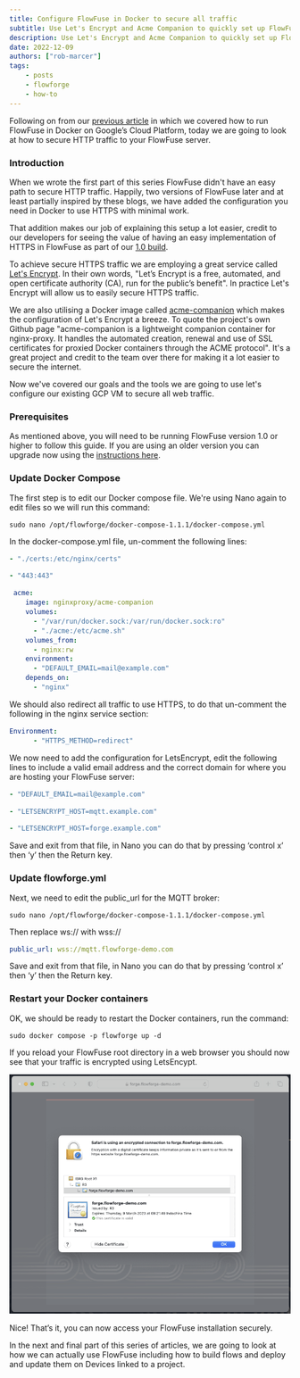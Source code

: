 ```yaml
---
title: Configure FlowFuse in Docker to secure all traffic
subtitle: Use Let's Encrypt and Acme Companion to quickly set up FlowFuse to encrypt all traffic
description: Use Let's Encrypt and Acme Companion to quickly set up FlowFuse to encrypt all traffic
date: 2022-12-09
authors: ["rob-marcer"]
tags:
    - posts
    - flowforge
    - how-to
---
```


Following on from our [previous article](https://flowforge.com/blog/2022/10/ff-docker-gcp/) in which we covered how to run FlowFuse in Docker on Google’s Cloud Platform, today we are going to look at how to secure HTTP traffic to your FlowFuse server.

<!--more-->

### Introduction

When we wrote the first part of this series FlowFuse didn't have an easy path to secure HTTP traffic. Happily, two versions of FlowFuse later and at least partially inspired by these blogs, we have added the configuration you need in Docker to use HTTPS with minimal work.

That addition makes our job of explaining this setup a lot easier, credit to our developers for seeing the value of having an easy implementation of HTTPS in FlowFuse as part of our [1.0 build](https://flowforge.com/blog/2022/10/flowforge-1-released/).

To achieve secure HTTPS traffic we are employing a great service called [Let's Encrypt](https://letsencrypt.org/). In their own words, "Let’s Encrypt is a free, automated, and open certificate authority (CA), run for the public’s benefit". In practice Let's Encrypt will allow us to easily secure HTTPS traffic.

We are also utilising a Docker image called [acme-companion](https://github.com/nginx-proxy/acme-companion) which makes the configuration of Let's Encrypt a breeze. To quote the project's own Github page "acme-companion is a lightweight companion container for nginx-proxy. It handles the automated creation, renewal and use of SSL certificates for proxied Docker containers through the ACME protocol". It's a great project and credit to the team over there for making it a lot easier to secure the internet.

Now we've covered our goals and the tools we are going to use let's configure our existing GCP VM to secure all web traffic.

### Prerequisites 

As mentioned above, you will need to be running FlowFuse version 1.0 or higher to follow this guide. If you are using an older version you can upgrade now using the [instructions here](https://flowforge.com/docs/upgrade/).

### Update Docker Compose

The first step is to edit our Docker compose file. We're using Nano again to edit files so we will run this command:

```
sudo nano /opt/flowforge/docker-compose-1.1.1/docker-compose.yml
```

In the docker-compose.yml file, un-comment the following lines:

```yaml
- "./certs:/etc/nginx/certs"
```
```yaml
- "443:443"
```
```yaml
 acme:
    image: nginxproxy/acme-companion
    volumes:
      - "/var/run/docker.sock:/var/run/docker.sock:ro"
      - "./acme:/etc/acme.sh"
    volumes_from:
      - nginx:rw
    environment:
      - "DEFAULT_EMAIL=mail@example.com"
    depends_on:
      - "nginx"
```


We should also redirect all traffic to use HTTPS, to do that un-comment the following in the nginx service section:


```yaml
Environment:
      - "HTTPS_METHOD=redirect"
```

We now need to add the configuration for LetsEncrypt, edit the following lines to include a valid email address and the correct domain for where you are hosting your FlowFuse server:

```yaml
- "DEFAULT_EMAIL=mail@example.com"
```
```yaml
- "LETSENCRYPT_HOST=mqtt.example.com"
```
```yaml
- "LETSENCRYPT_HOST=forge.example.com"
```

Save and exit from that file, in Nano you can do that by pressing ‘control x’ then ‘y’ then the Return key.

### Update flowforge.yml

Next, we need to edit the public_url for the MQTT broker:
```
sudo nano /opt/flowforge/docker-compose-1.1.1/docker-compose.yml
```
Then replace ws:// with wss://
```yaml
public_url: wss://mqtt.flowforge-demo.com
```
Save and exit from that file, in Nano you can do that by pressing ‘control x’ then ‘y’ then the Return key.

### Restart your Docker containers

OK, we should be ready to restart the Docker containers, run the command:

```
sudo docker compose -p flowforge up -d
```

If you reload your FlowFuse root directory in a web browser you should now see that your traffic is encrypted using LetsEncypt.

![A screenshot from Safari web browser showing that the traffic to FlowFuse is encrypted](./images/https-working.png)

Nice! That’s it, you can now access your FlowFuse installation securely. 

In the next and final part of this series of articles, we are going to look at how we can actually use FlowFuse including how to build flows and deploy and update them on Devices linked to a project.
